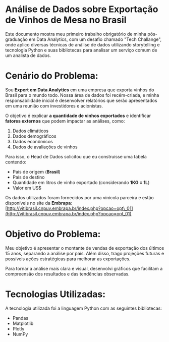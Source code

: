 # Análise de Dados sobre Exportação de Vinhos de Mesa no Brasil

Este documento mostra meu primeiro trabalho obrigatório de minha pós-graduação em Data Analytics, com um desafio chamado "Tech Challange", onde aplico diversas técnicas de análise de dados utilizando storytelling e tecnologia Python e suas bibliotecas para analisar um serviço comum de um analista de dados.

# Cenário do Problema:

Sou **Expert em Data Analytics** em uma empresa que exporta vinhos do Brasil para o mundo todo. Nossa área de dados foi recém-criada, e minha responsabilidade inicial é desenvolver relatórios que serão apresentados em uma reunião com investidores e acionistas.

O objetivo é explicar **a quantidade de vinhos exportados** e identificar **fatores externos** que podem impactar as análises, como:

1. Dados climáticos
2. Dados demográficos
3. Dados econômicos
4. Dados de avaliações de vinhos

Para isso, o Head de Dados solicitou que eu construísse uma tabela contendo:

* País de origem (**Brasil**)
* País de destino
* Quantidade em litros de vinho exportado (considerando **1KG = 1L**)
* Valor em US\$

Os dados utilizados foram fornecidos por uma vinícola parceira e estão disponíveis no site da **Embrapa**:
[http://vitibrasil.cnpuv.embrapa.br/index.php?opcao=opt\_01](http://vitibrasil.cnpuv.embrapa.br/index.php?opcao=opt_01)

# Objetivo do Problema:

Meu objetivo é apresentar o montante de vendas de exportação dos últimos 15 anos, separando a análise por país. Além disso, trago projeções futuras e possíveis ações estratégicas para melhorar as exportações.

Para tornar a análise mais clara e visual, desenvolvi gráficos que facilitam a compreensão dos resultados e das tendências observadas.

# Tecnologias Utilizadas:

A tecnologia utilizada foi a linguagem Python com as seguintes bibliotecas:

* Pandas
* Matplotlib
* Plotly
* NumPy
